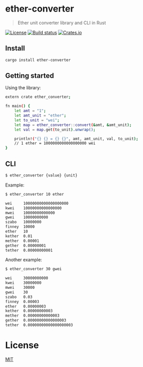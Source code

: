 # ether-converter

> Ether unit converter library and CLI in Rust

[![License](http://img.shields.io/badge/license-MIT-blue.svg)](https://raw.githubusercontent.com/miguelmota/rust-ether-converter/master/LICENSE) [![Build status](https://travis-ci.org/miguelmota/rust-ether-converter.svg)](https://travis-ci.org/miguelmota/rust-ether-converter) [![Crates.io](https://img.shields.io/crates/v/ether-converter.svg)](https://crates.io/crates/ether-converter)

## Install

```bash
cargo install ether-converter
```

## Getting started

Using the library:

```bash
extern crate ether_converter;

fn main() {
    let amt = "1";
    let amt_unit = "ether";
    let to_unit = "wei";
    let map = ether_converter::convert(&amt, &amt_unit);
    let val = map.get(to_unit).unwrap();

    println!("{} {} = {} {}", amt, amt_unit, val, to_unit);
    // 1 ether = 1000000000000000000 wei
}
```

## CLI

```bash
$ ether_converter {value} {unit}
```

Example:

```bash
$ ether_converter 10 ether

wei     10000000000000000000
kwei    10000000000000000
mwei    10000000000000
gwei    10000000000
szabo   10000000
finney  10000
ether   10
kether  0.01
mether  0.00001
gether  0.00000001
tether  0.00000000001
```

Another example:

```bash
$ ether_converter 30 gwei

wei     30000000000
kwei    30000000
mwei    30000
gwei    30
szabo   0.03
finney  0.00003
ether   0.00000003
kether  0.00000000003
mether  0.00000000000003
gether  0.00000000000000003
tether  0.00000000000000000003
```

# License

[MIT](LICENSE)
